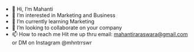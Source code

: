 - 👋 Hi, I’m Mahanti
- 👀 I’m interested in Marketing and Business
- 🌱 I’m currently learning Marketing
- 💞️ I’m looking to collaborate on your company
- 📫 How to reach me Hit me up thru email: mahantiraraswara@gmail.com or DM on Instagram @mhntrrswr

<!---
mhntrrswr/mhntrrswr is a ✨ special ✨ repository because its `README.md` (this file) appears on your GitHub profile.
You can click the Preview link to take a look at your changes.
--->
